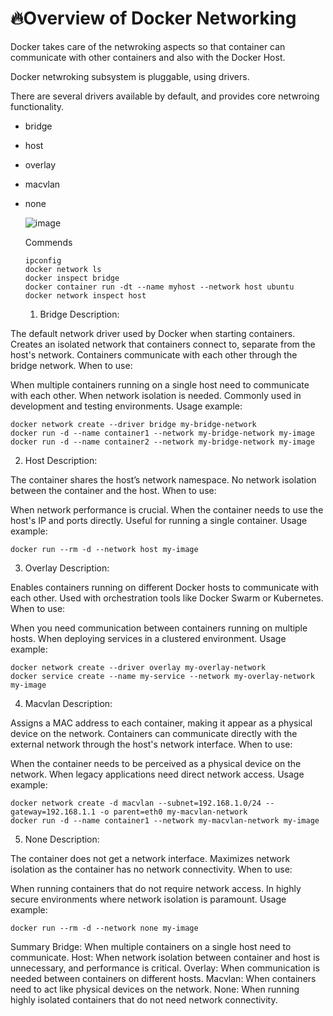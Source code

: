 
# 🔥Overview of Docker Networking

Docker takes care of the netwroking aspects so that container can communicate with other containers and also with the Docker Host.

Docker netwroking subsystem is pluggable, using drivers.

There are several drivers available by default, and provides core netwroing functionality.

- bridge
- host
- overlay
- macvlan
- none

  ![image](https://github.com/JaegyeomKim/Cloud_Kay/assets/77129961/ed928260-d681-4ba1-853d-15ffbc4ba632)


  Commends

      ipconfig
      docker network ls
      docker inspect bridge
      docker container run -dt --name myhost --network host ubuntu
      docker network inspect host


  1. Bridge
Description:

The default network driver used by Docker when starting containers.
Creates an isolated network that containers connect to, separate from the host's network.
Containers communicate with each other through the bridge network.
When to use:

When multiple containers running on a single host need to communicate with each other.
When network isolation is needed.
Commonly used in development and testing environments.
Usage example:

    docker network create --driver bridge my-bridge-network
    docker run -d --name container1 --network my-bridge-network my-image
    docker run -d --name container2 --network my-bridge-network my-image
2. Host
Description:

The container shares the host’s network namespace.
No network isolation between the container and the host.
When to use:

When network performance is crucial.
When the container needs to use the host's IP and ports directly.
Useful for running a single container.
Usage example:

    docker run --rm -d --network host my-image

3. Overlay
Description:

Enables containers running on different Docker hosts to communicate with each other.
Used with orchestration tools like Docker Swarm or Kubernetes.
When to use:

When you need communication between containers running on multiple hosts.
When deploying services in a clustered environment.
Usage example:

    docker network create --driver overlay my-overlay-network
    docker service create --name my-service --network my-overlay-network my-image
4. Macvlan
Description:

Assigns a MAC address to each container, making it appear as a physical device on the network.
Containers can communicate directly with the external network through the host's network interface.
When to use:

When the container needs to be perceived as a physical device on the network.
When legacy applications need direct network access.
Usage example:

    docker network create -d macvlan --subnet=192.168.1.0/24 --gateway=192.168.1.1 -o parent=eth0 my-macvlan-network
    docker run -d --name container1 --network my-macvlan-network my-image

5. None
Description:

The container does not get a network interface.
Maximizes network isolation as the container has no network connectivity.
When to use:

When running containers that do not require network access.
In highly secure environments where network isolation is paramount.
Usage example:

    docker run --rm -d --network none my-image
    
Summary
Bridge: When multiple containers on a single host need to communicate.
Host: When network isolation between container and host is unnecessary, and performance is critical.
Overlay: When communication is needed between containers on different hosts.
Macvlan: When containers need to act like physical devices on the network.
None: When running highly isolated containers that do not need network connectivity.
